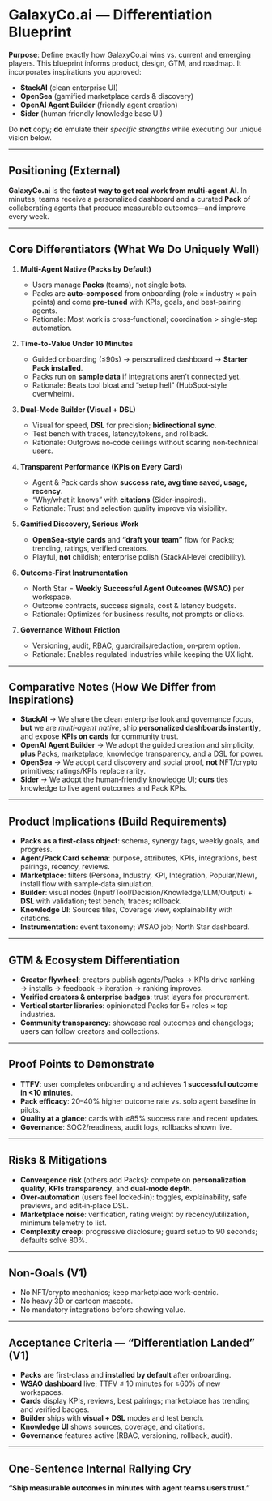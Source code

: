 # GalaxyCo.ai — Differentiation Blueprint

**Purpose**: Define exactly how GalaxyCo.ai wins vs. current and emerging players. This blueprint informs product, design, GTM, and roadmap. It incorporates inspirations you approved:

- **StackAI** (clean enterprise UI)
- **OpenSea** (gamified marketplace cards & discovery)
- **OpenAI Agent Builder** (friendly agent creation)
- **Sider** (human‑friendly knowledge base UI)

Do **not** copy; **do** emulate their _specific strengths_ while executing our unique vision below.

---

## Positioning (External)

**GalaxyCo.ai** is the **fastest way to get real work from multi‑agent AI**. In minutes, teams receive a personalized dashboard and a curated **Pack** of collaborating agents that produce measurable outcomes—and improve every week.

---

## Core Differentiators (What We Do Uniquely Well)

1. **Multi‑Agent Native (Packs by Default)**
   - Users manage **Packs** (teams), not single bots.
   - Packs are **auto‑composed** from onboarding (role × industry × pain points) and come **pre‑tuned** with KPIs, goals, and best‑pairing agents.
   - Rationale: Most work is cross‑functional; coordination > single‑step automation.

2. **Time‑to‑Value Under 10 Minutes**
   - Guided onboarding (≤90s) → personalized dashboard → **Starter Pack installed**.
   - Packs run on **sample data** if integrations aren’t connected yet.
   - Rationale: Beats tool bloat and “setup hell” (HubSpot‑style overwhelm).

3. **Dual‑Mode Builder (Visual + DSL)**
   - Visual for speed, **DSL** for precision; **bidirectional sync**.
   - Test bench with traces, latency/tokens, and rollback.
   - Rationale: Outgrows no‑code ceilings without scaring non‑technical users.

4. **Transparent Performance (KPIs on Every Card)**
   - Agent & Pack cards show **success rate, avg time saved, usage, recency**.
   - “Why/what it knows” with **citations** (Sider‑inspired).
   - Rationale: Trust and selection quality improve via visibility.

5. **Gamified Discovery, Serious Work**
   - **OpenSea‑style cards** and **“draft your team”** flow for Packs; trending, ratings, verified creators.
   - Playful, **not** childish; enterprise polish (StackAI‑level credibility).

6. **Outcome‑First Instrumentation**
   - North Star = **Weekly Successful Agent Outcomes (WSAO)** per workspace.
   - Outcome contracts, success signals, cost & latency budgets.
   - Rationale: Optimizes for business results, not prompts or clicks.

7. **Governance Without Friction**
   - Versioning, audit, RBAC, guardrails/redaction, on‑prem option.
   - Rationale: Enables regulated industries while keeping the UX light.

---

## Comparative Notes (How We Differ from Inspirations)

- **StackAI** → We share the clean enterprise look and governance focus, **but** we are _multi‑agent native_, ship **personalized dashboards instantly**, and expose **KPIs on cards** for community trust.
- **OpenAI Agent Builder** → We adopt the guided creation and simplicity, **plus** Packs, marketplace, knowledge transparency, and a DSL for power.
- **OpenSea** → We adopt card discovery and social proof, **not** NFT/crypto primitives; ratings/KPIs replace rarity.
- **Sider** → We adopt the human‑friendly knowledge UI; **ours** ties knowledge to live agent outcomes and Pack KPIs.

---

## Product Implications (Build Requirements)

- **Packs as a first‑class object**: schema, synergy tags, weekly goals, and progress.
- **Agent/Pack Card schema**: purpose, attributes, KPIs, integrations, best pairings, recency, reviews.
- **Marketplace**: filters (Persona, Industry, KPI, Integration, Popular/New), install flow with sample‑data simulation.
- **Builder**: visual nodes (Input/Tool/Decision/Knowledge/LLM/Output) + **DSL** with validation; test bench; traces; rollback.
- **Knowledge UI**: Sources tiles, Coverage view, explainability with citations.
- **Instrumentation**: event taxonomy; WSAO job; North Star dashboard.

---

## GTM & Ecosystem Differentiation

- **Creator flywheel**: creators publish agents/Packs → KPIs drive ranking → installs → feedback → iteration → ranking improves.
- **Verified creators & enterprise badges**: trust layers for procurement.
- **Vertical starter libraries**: opinionated Packs for 5+ roles × top industries.
- **Community transparency**: showcase real outcomes and changelogs; users can follow creators and collections.

---

## Proof Points to Demonstrate

- **TTFV**: user completes onboarding and achieves **1 successful outcome in <10 minutes**.
- **Pack efficacy**: 20–40% higher outcome rate vs. solo agent baseline in pilots.
- **Quality at a glance**: cards with ≥85% success rate and recent updates.
- **Governance**: SOC2/readiness, audit logs, rollbacks shown live.

---

## Risks & Mitigations

- **Convergence risk** (others add Packs): compete on **personalization quality**, **KPIs transparency**, and **dual‑mode depth**.
- **Over‑automation** (users feel locked‑in): toggles, explainability, safe previews, and edit‑in‑place DSL.
- **Marketplace noise**: verification, rating weight by recency/utilization, minimum telemetry to list.
- **Complexity creep**: progressive disclosure; guard setup to 90 seconds; defaults solve 80%.

---

## Non‑Goals (V1)

- No NFT/crypto mechanics; keep marketplace work‑centric.
- No heavy 3D or cartoon mascots.
- No mandatory integrations before showing value.

---

## Acceptance Criteria — “Differentiation Landed” (V1)

- **Packs** are first‑class and **installed by default** after onboarding.
- **WSAO dashboard** live; TTFV ≤ 10 minutes for ≥60% of new workspaces.
- **Cards** display KPIs, reviews, best pairings; marketplace has trending and verified badges.
- **Builder** ships with **visual + DSL** modes and test bench.
- **Knowledge UI** shows sources, coverage, and citations.
- **Governance** features active (RBAC, versioning, rollback, audit).

---

## One‑Sentence Internal Rallying Cry

**“Ship measurable outcomes in minutes with agent teams users trust.”**
